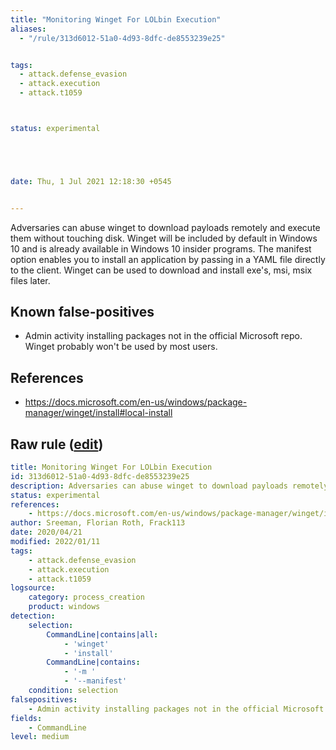 ```yaml
---
title: "Monitoring Winget For LOLbin Execution"
aliases:
  - "/rule/313d6012-51a0-4d93-8dfc-de8553239e25"


tags:
  - attack.defense_evasion
  - attack.execution
  - attack.t1059



status: experimental





date: Thu, 1 Jul 2021 12:18:30 +0545


---
```


Adversaries can abuse winget to download payloads remotely and execute them without touching disk. Winget will be included by default in Windows 10 and is already available in Windows 10 insider programs. The manifest option enables you to install an application by passing in a YAML file directly to the client. Winget can be used to download and install exe's, msi, msix files later.

<!--more-->


## Known false-positives

* Admin activity installing packages not in the official Microsoft repo. Winget probably won't be used by most users.



## References

* https://docs.microsoft.com/en-us/windows/package-manager/winget/install#local-install


## Raw rule ([edit](https://github.com/SigmaHQ/sigma/edit/master/rules/windows/process_creation/proc_creation_win_lolbin_execution_via_winget.yml))
```yaml
title: Monitoring Winget For LOLbin Execution
id: 313d6012-51a0-4d93-8dfc-de8553239e25
description: Adversaries can abuse winget to download payloads remotely and execute them without touching disk. Winget will be included by default in Windows 10 and is already available in Windows 10 insider programs. The manifest option enables you to install an application by passing in a YAML file directly to the client. Winget can be used to download and install exe's, msi, msix files later.
status: experimental
references: 
    - https://docs.microsoft.com/en-us/windows/package-manager/winget/install#local-install
author: Sreeman, Florian Roth, Frack113
date: 2020/04/21
modified: 2022/01/11
tags:
    - attack.defense_evasion
    - attack.execution
    - attack.t1059
logsource:
    category: process_creation
    product: windows
detection:
    selection:
        CommandLine|contains|all: 
            - 'winget'
            - 'install'
        CommandLine|contains:
            - '-m '
            - '--manifest'
    condition: selection
falsepositives:
    - Admin activity installing packages not in the official Microsoft repo. Winget probably won't be used by most users.
fields:
    - CommandLine
level: medium

```

